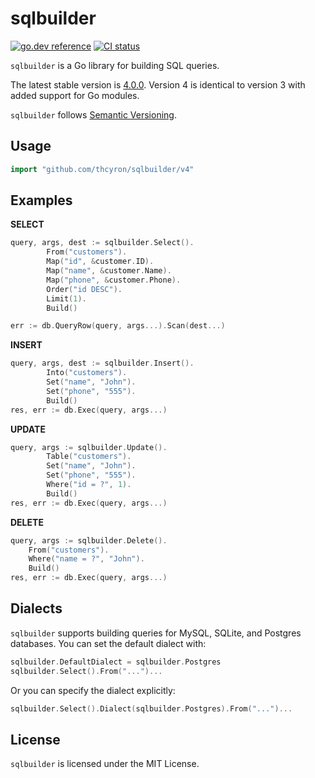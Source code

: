 sqlbuilder
==========

[![go.dev reference](https://img.shields.io/badge/go.dev-reference-007d9c?logo=go&logoColor=white&style=flat-square)](https://pkg.go.dev/github.com/thcyron/sqlbuilder/v4)
[![CI status](https://github.com/thcyron/sqlbuilder/workflows/CI/badge.svg)](https://github.com/thcyron/sqlbuilder/actions?query=workflow%3ACI)

`sqlbuilder` is a Go library for building SQL queries.

The latest stable version is [4.0.0](https://github.com/thcyron/sqlbuilder/tree/v4.0.0/).
Version 4 is identical to version 3 with added support for Go modules.

`sqlbuilder` follows [Semantic Versioning](http://semver.org/).

Usage
-----

```go
import "github.com/thcyron/sqlbuilder/v4"
```

Examples
--------

**SELECT**

```go
query, args, dest := sqlbuilder.Select().
        From("customers").
        Map("id", &customer.ID).
        Map("name", &customer.Name).
        Map("phone", &customer.Phone).
        Order("id DESC").
        Limit(1).
        Build()

err := db.QueryRow(query, args...).Scan(dest...)
```

**INSERT**

```go
query, args, dest := sqlbuilder.Insert().
        Into("customers").
        Set("name", "John").
        Set("phone", "555").
        Build()
res, err := db.Exec(query, args...)
```

**UPDATE**

```go
query, args := sqlbuilder.Update().
        Table("customers").
        Set("name", "John").
        Set("phone", "555").
        Where("id = ?", 1).
        Build()
res, err := db.Exec(query, args...)
```

**DELETE**

```go
query, args := sqlbuilder.Delete().
    From("customers").
    Where("name = ?", "John").
    Build()
res, err := db.Exec(query, args...)
```

Dialects
--------

`sqlbuilder` supports building queries for MySQL, SQLite, and Postgres databases. You
can set the default dialect with:

```go
sqlbuilder.DefaultDialect = sqlbuilder.Postgres
sqlbuilder.Select().From("...")...
```

Or you can specify the dialect explicitly:

```go
sqlbuilder.Select().Dialect(sqlbuilder.Postgres).From("...")...
```

License
-------

`sqlbuilder` is licensed under the MIT License.
